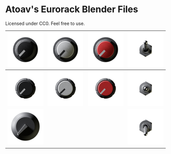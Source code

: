 # Atoav's Eurorack Blender Files

Licensed under CC0. Feel free to use.

| ![](images/Sifam_Small_Skirted_Black/0001.png)   | ![](images/Sifam_Small_Skirted_White/0001.png)   | ![](images/Sifam_Small_Skirted_Red/0001.png)   | ![](images/Toggle_Switch/toggle_switch_up.png)     |
| ------------------------------------------------ | ------------------------------------------------ | ---------------------------------------------- | -------------------------------------------------- |
| ![](images/Sifam_Small_Unskirted_Black/0001.png) | ![](images/Sifam_Small_Unskirted_White/0001.png) | ![](images/Sifam_Small_Unskirted_Red/0001.png) | ![](images/Toggle_Switch/toggle_switch_center.png) |
| ![](images/Knob_Cliff_White/0001.png)            |                                                  |                                                | ![](images/Toggle_Switch/toggle_switch_down.png)   |
|                                                  |                                                  |                                                |                                                    |


